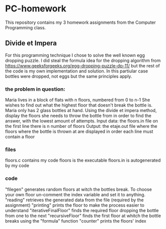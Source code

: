 # PC-homework
This repository contains my 3 homework assignments from the Computer Programming class.

## Divide et Impera
For this programming technique I chose to solve the well known egg dropping puzzle. I did steal the formula idea for the dropping algorithm from https://www.geeksforgeeks.org/egg-dropping-puzzle-dp-11/ but the rest of the code is my own implementation and solution. In this partiular case bottles were dropped, not eggs but the same principles apply.

### the problem in question:
Maria lives in a block of flats with n floors, numbered from 0 to n-1
She wishes to find out what the highest floor that doesn't break the bottle is.
	Maria only has 2 glass bottles at hand. Using the divide et impera method, 
display the floors she needs to throw the bottle from in order to find the answer,
with the lowest amount of attempts.
	Input data: 
		the floors.in file
		on the first line there is n number of floors
	Output:
		the etaje.out file where the floors where the bottle is thrown at are displayed in order
		each line must contain a floor
    
### files
floors.c contains my code
floors is the executable
floors.in is autogenerated by my code

### code
"filegen" generates random floors at witch the bottles break. To choose your own floor un-comment the index variable and set it to anything.
"reading" retrieves the generated data from the file (required by the assignment)
"printing" prints the floor to make the process easier to understand
"iterativeFinalFloor" finds the required floor dropping the bottle from one to the next
"recursiveFloor" finds the first floor at whitch the bottle breaks using the "formula" function 
"counter" prints the floors' index
